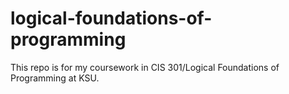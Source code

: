 # logical-foundations-of-programming
This repo is for my coursework in CIS 301/Logical Foundations of Programming at KSU.
